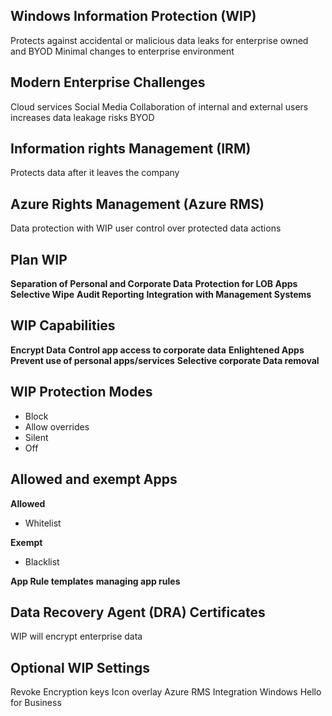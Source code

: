## Windows Information Protection (WIP)
Protects against accidental or malicious data leaks
for enterprise owned and BYOD
Minimal changes to enterprise environment

## Modern Enterprise Challenges
Cloud services
Social Media
Collaboration of internal and external users increases data leakage risks
BYOD

## Information rights Management (IRM)
Protects data after it leaves the company

## Azure Rights Management (Azure RMS)
Data protection with WIP
user control over protected data actions

## Plan WIP
**Separation of Personal and Corporate Data**
**Protection for LOB Apps**
**Selective Wipe**
**Audit Reporting**
**Integration with Management Systems**

## WIP Capabilities
**Encrypt Data**
**Control app access to corporate data**
**Enlightened Apps**
**Prevent use of personal apps/services**
**Selective corporate Data removal**

## WIP Protection Modes
- Block
- Allow overrides
- Silent
- Off

## Allowed and exempt Apps
**Allowed**
- Whitelist

**Exempt**
- Blacklist

**App Rule templates**
**managing app rules**

## Data Recovery Agent (DRA) Certificates
WIP will encrypt enterprise data

## Optional WIP Settings
Revoke Encryption keys
Icon overlay
Azure RMS Integration
Windows Hello for Business

